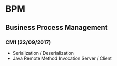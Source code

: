 # BPM
## Business Process Management

### CM1 (22/09/2017)
* Serialization / Deserialization
* Java Remote Method Invocation Server / Client
